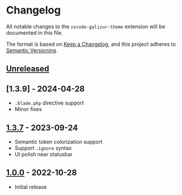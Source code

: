 # Changelog

All notable changes to the `vscode-galizur-theme` extension will be documented in this file.

The format is based on [Keep a Changelog], and this project adheres to [Semantic Versioning].

## [Unreleased]

## [1.3.9] - 2024-04-28

+ `.blade.php` directive support
+ Minor fixes

## [1.3.7] - 2023-09-24

+ Semantic token colorization support
+ Support `.ignore` syntax
+ UI polish near statusbar

## [1.0.0] - 2022-10-28

- Initial release

[Unreleased]: https://github.com/razielanarki/vscode-galizur-theme/
[1.3.7]: https://github.com/razielanarki/vscode-galizur-theme/tag/1.3.9
[1.3.7]: https://github.com/razielanarki/vscode-galizur-theme/tag/1.3.7
[1.0.0]: https://github.com/razielanarki/vscode-galizur-theme/tag/1.0.0

[Keep a Changelog]: https://keepachangelog.com/en/1.0.0/
[Semantic Versioning]: https://semver.org/spec/v2.0.0.html
